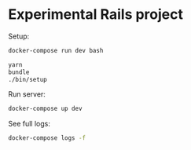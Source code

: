 # Experimental Rails project

Setup:

```sh
docker-compose run dev bash

yarn
bundle
./bin/setup
```

Run server:

```sh
docker-compose up dev
```

See full logs:

```sh
docker-compose logs -f
```
